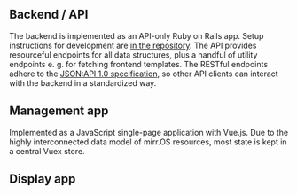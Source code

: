 ## Backend / API
The backend is implemented as an API-only Ruby on Rails app. Setup instructions for development are [in the repository](glancr/mirrOS_api). The API provides resourceful endpoints for all data structures, plus a handful of utility endpoints e. g. for fetching frontend templates. The RESTful endpoints adhere to the [JSON:API 1.0 specification](https://jsonapi.org/specification), so other API clients can interact with the backend in a standardized way.

## Management app
Implemented as a JavaScript single-page application with Vue.js. Due to the highly interconnected data model of mirr.OS resources, most state is kept in a central Vuex store.

## Display app
